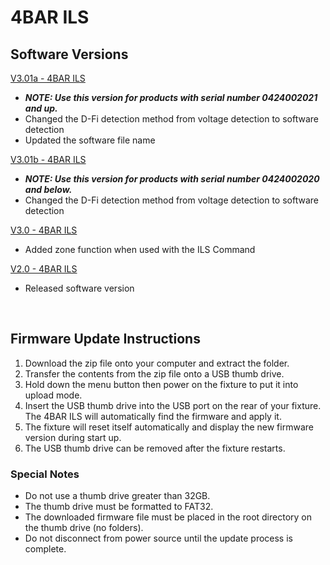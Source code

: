 # 4BAR ILS

## Software Versions

[V3.01a - 4BAR ILS](https://github.com/Chauvet-DJ/4BARILS/blob/b1f1c25ae30525edb8667142f88ecd5986959b5e/Firmware/V3.01a_06-30-24.zip)
- ***NOTE: Use this version for products with serial number 0424002021 and up.***
- Changed the D-Fi detection method from voltage detection to software detection
- Updated the software file name

[V3.01b - 4BAR ILS](https://github.com/Chauvet-DJ/4BARILS/blob/b1f1c25ae30525edb8667142f88ecd5986959b5e/Firmware/V3.01b_06-30-24.zip)
- ***NOTE: Use this version for products with serial number 0424002020 and below.***
- Changed the D-Fi detection method from voltage detection to software detection

[V3.0 - 4BAR ILS](https://github.com/Chauvet-DJ/4BARILS/blob/04e656ba76b6c74e5b708bd47e81f59e85020f47/Firmware/V3.0_04-22-24.zip)
- Added zone function when used with the ILS Command

[V2.0 - 4BAR ILS](https://github.com/Chauvet-DJ/4BARILS/blob/04e656ba76b6c74e5b708bd47e81f59e85020f47/Firmware/V2.0_11-03-23.zip)
- Released software version

&nbsp;

## Firmware Update Instructions
1. Download the zip file onto your computer and extract the folder.
2. Transfer the contents from the zip file onto a USB thumb drive.
3. Hold down the menu button then power on the fixture to put it into upload mode.
4. Insert the USB thumb drive into the USB port on the rear of your fixture. The 4BAR ILS will automatically find the firmware and apply it.
5. The fixture will reset itself automatically and display the new firmware version during start up.
6. The USB thumb drive can be removed after the fixture restarts.

### Special Notes
* Do not use a thumb drive greater than 32GB.
* The thumb drive must be formatted to FAT32.
* The downloaded firmware file must be placed in the root directory on the thumb drive (no folders).
* Do not disconnect from power source until the update process is complete. 


